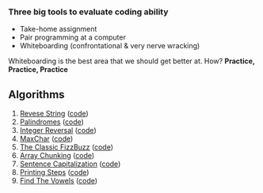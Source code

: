 ### Three big tools to evaluate coding ability

- Take-home assignment
- Pair programming at a computer
- Whiteboarding (confrontational & very nerve wracking)

Whiteboarding is the best area that we should get better at. How? **Practice, Practice, Practice**

## Algorithms

1. [Revese String](./reversestring/README.md) ([code](./reversestring/index.js))
2. [Palindromes](./palindrome/README.md) ([code](./palindrome/index.js))
3. [Integer Reversal](./reverseint/README.md) ([code](./reverseint/index.js))
4. [MaxChar](./maxchar/README.md) ([code](./maxchar/index.js))
5. [The Classic FizzBuzz](./reverseint/README.md) ([code](./reverseint/index.js))
6. [Array Chunking](./chunk/README.md) ([code](./chunk/index.js))
7. [Sentence Capitalization](./capitalize/README.md) ([code](./capitalize/index.js))
8. [Printing Steps](./steps/README.md) ([code](./steps/index.js))
9. [Find The Vowels](./vowels/README.md) ([code](./vowels/index.js))
